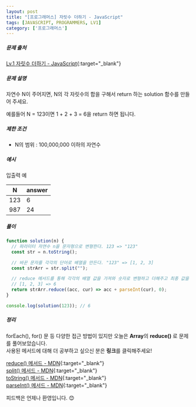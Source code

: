 ```yaml
---
layout: post
title: "[프로그래머스] 자릿수 더하기 - JavaScript"
tags: [JAVASCRIPT, PROGRAMMERS, LV1]
category: ['프로그래머스']
---
```


##### 문제 출처

[Lv.1 자릿수 더하기 - JavaScript](https://programmers.co.kr/learn/courses/30/lessons/12931?language=javascript){:target="\_blank"}

##### 문제 설명

자연수 N이 주어지면, N의 각 자릿수의 합을 구해서 return 하는 solution 함수를 만들어 주세요.

예를들어 N = 123이면 1 + 2 + 3 = 6을 return 하면 됩니다.

##### 제한 조건

- N의 범위 : 100,000,000 이하의 자연수

##### 예시

입출력 예

| N   | answer |
| --- | ------ |
| 123 | 6      |
| 987 | 24     |

##### 풀이

```javascript
function solution(n) {
  // 파라미터 자연수 n을 문자형으로 변형한다. 123 => "123"
  const str = n.toString();

  // 바꾼 문자를 각각의 단어로 배열을 만든다. "123" => [1, 2, 3]
  const strArr = str.split("");

  // reduce 메서드를 통해 각각의 배열 값을 가져와 숫자로 변형하고 더해주고 최종 값을 반환한다.
  // [1, 2, 3] => 6
  return strArr.reduce((acc, cur) => acc + parseInt(cur), 0);
}

console.log(solution(123)); // 6
```

##### 정리

forEach(), for() 문 등 다양한 접근 방법이 있지만 오늘은 **Array**의 **reduce()** 로 문제를 풀어보았습니다.<br />
사용된 메서드에 대해 더 공부하고 싶으신 분은 **링크**를 클릭해주세요!

[reduce() 메서드 - MDN](https://developer.mozilla.org/ko/docs/Web/JavaScript/Reference/Global_Objects/Array/reduce){:target="\_blank"}<br />
[split() 메서드 - MDN](https://developer.mozilla.org/ko/docs/Web/JavaScript/Reference/Global_Objects/String/split){:target="\_blank"}<br />
[toString() 메서드 - MDN](https://developer.mozilla.org/ko/docs/Web/JavaScript/Reference/Global_Objects/Number/toString){:target="\_blank"}<br />
[parseInt() 메서드 - MDN](https://developer.mozilla.org/ko/docs/Web/JavaScript/Reference/Global_Objects/parseInt){:target="\_blank"}

피드백은 언제나 환영입니다. 😊
